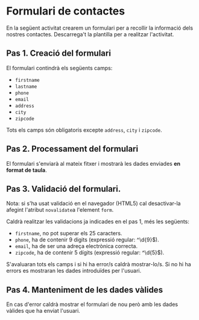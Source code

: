# Formulari de contactes

En la següent activitat crearem un formulari per a recollir la informació dels nostres contactes.
Descarrega't la plantilla per a realitzar l'activitat.

## Pas 1. Creació del formulari

El formulari contindrà els següents camps:

* `firstname`
* `lastname`
* `phone`
* `email`
* `address`
* `city`
* `zipcode`

Tots els camps són obligatoris excepte `address`, `city` i `zipcode`.

## Pas 2. Processament del formulari

El formulari s'enviarà al mateix fitxer i mostrarà les dades enviades **en format de taula**.

## Pas 3. Validació del formulari.

Nota: si s'ha usat validació en el navegador (HTML5) cal desactivar-la afegint l'atribut `novalidate`a l'element `form`.

Caldrà realitzar les validacions ja indicades en el pas 1, més les següents:
* `firstname`, no pot superar els 25 caracters.
* `phone`, ha de contenir 9 digits (expressió regular: ^\d{9}$).
* `email`, ha de ser una adreça electrònica correcta.
* `zipcode`, ha de contenir 5 dígits (expressió regular: ^\d{5}$).

S'avaluaran tots els camps i si hi ha error/s caldrà mostrar-lo/s. Si no hi ha errors es mostraran les dades introduïdes per l'usuari.

## Pas 4. Manteniment de les dades vàlides

En cas d'error caldrà mostrar el formulari de nou però amb les dades vàlides que ha enviat l'usuari.


